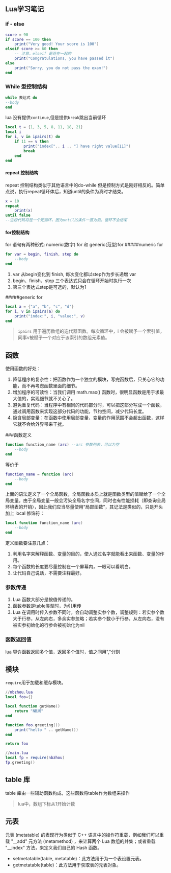 ## Lua学习笔记

### if - else 

```lua
score = 90
if score == 100 then
	print("Very good! Your score is 100")
elseif score >= 60 then
	-- 注意，elseif 是连在一起的
	print("Congratulations, you have passed it")
else 
	print("Sorry, you do not pass the exam!")
end
```

### While 型控制结构

```lua
while 表达式 do
--body
end
```
lua 没有提供`continue`,但是提供`break`跳出当前循环

```lua
local t = {1, 3, 5, 8, 11, 18, 21}
local i 
for i, v in ipairs(t) do
	if 11 == v then
		print("index[".. i .. "] have right value[11]")
		break
	end
end
```

#### repeat 控制结构
repeat 控制结构类似于其他语言中的do-while 但是控制方式是刚好相反的。简单点说，执行repeat循环体后，知道until的条件为真时才结束。

```lua
x = 10
repeat 
	print(x)
until false
--这段代码将是一个死循环，因为until的条件一直为假，循环不会结束
```

#### for控制结构
for 语句有两种形式: numeric(数字) for 和 generic(范型)for 
#####numeric for

```lua
for var = begin, finish, step do
	--body
end
```
1. var 从begin变化到 finish, 每次变化都以step作为步长递增 var
2. begin、finish、step 三个表达式只会在循环开始时执行一次
3. 第三个表达式step是可选的，默认为1

#####generic for

```lua
local a = {"a", "b", "c", "d"}
for i, v in ipairs(a) do
	print("index:", i, "value:", v)
end
```
>`ipairs` 用于遍历数组的迭代器函数。每次循环中，i 会被赋予一个索引值，同事v被赋予一个对应于该索引的数组元素值。

##	函数
使用函数的好处：

1. 降低程序的复杂性：把函数作为一个独立的模块，写完函数后，只关心它的功能，而不再考虑函数里面的细节。
2. 增加程序的可读性：当我们调用 math.max() 函数时，很明显函数是用于求最大值的，实现细节就不关心了。
3. 避免重复代码：当程序中有相同的代码部分时，可以把这部分写成一个函数，通过调用函数来实现这部分代码的功能，节约空间，减少代码长度。
4. 隐含局部变量：在函数中使用局部变量，变量的作用范围不会超出函数，这样它就不会给外界带来干扰。

###函数定义
```lua
function function_name (arc) --arc 参数列表，可以为空
	--body
end
```
等价于

```lua
function_name = function (arc)
	--body
end
```
上面的语法定义了一个全局函数，全局函数本质上就是函数类型的值赋给了一个全局变量。由于全局变量一般会污染全局名字空间，同时也有性能损耗（即查询全局环境表的开销），因此我们应当尽量使用“局部函数”，其记法是类似的，只是开头加上 local 修饰符：

```lua
local function function_name (arc)
	--body
end
```
定义函数要注意几点：

1. 利用名字来解释函数、变量的目的，使人通过名字就能看出来函数、变量的作用。
2. 每个函数的长度要尽量控制在一个屏幕内，一眼可以看明白。
3. 让代码自己说话，不需要注释最好。

### 参数传递

1. Lua 函数大部分是按值传递的。
2. 函数参数是table类型时，为引用传
3. Lua 在调用时传入参数不同时，会自动调整实参个数，调整规则：若实参个数大于行参，从左向右，多余实参忽略；若实参个数小于行参，从左向右，没有被实参初始化的行参会被初始化为nil

### 函数返回值
  lua 容许函数返回多个值，返回多个值时，值之间用","分割

## 模块
`require`用于加载和缓存模块。

```lua
//nbzhou.lua
local foo={}

local function getName()
	return "NB周"
end

function foo.greeting()) 
	print("hello " .. getName())
end

return foo
```

```lua
//main.lua
local fp = require(nbzhou)
fp.greeting()
```

## table 库
table 库由一些辅助函数构成，这些函数将table作为数组来操作

>lua中，数组下标从1开始计数

## 元表
元表 (metatable) 的表现行为类似于 C++ 语言中的操作符重载，例如我们可以重载 "__add" 元方法 (metamethod) ，来计算两个 Lua 数组的并集；或者重载 "__index" 方法，来定义我们自己的 Hash 函数。

* setmetatable(table, metatable)：此方法用于为一个表设置元表。
* getmetatable(table)：此方法用于获取表的元表对象。






